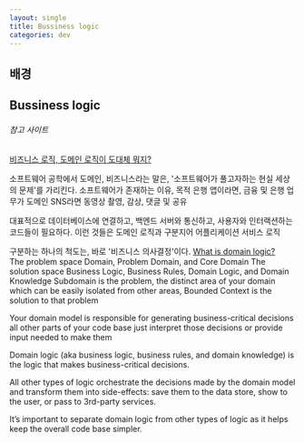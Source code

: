 ```yaml
---
layout: single
title: Bussiness logic
categories: dev
---
```


## 배경

## Bussiness logic


###### 참고 사이트
[비즈니스 로직, 도메인 로직이 도대체 뭐지?](https://velog.io/@eddy_song/domain-logic)  

소프트웨어 공학에서 도메인, 비즈니스라는 말은, '소프트웨어가 풀고자하는 현실 세상의 문제'를 가리킨다.
소프트웨어가 존재하는 이유, 목적
은행 앱이라면, 금융 및 은행 업무가 도메인
SNS라면 동영상 촬영, 감상, 댓글 및 공유

대표적으로 데이터베이스에 연결하고, 백엔드 서버와 통신하고, 사용자와 인터랙션하는 코드들이 필요하다.
이런 것들은 도메인 로직과 구분지어 어플리케이션 서비스 로직

구분하는 하나의 척도는, 바로 '비즈니스 의사결정'이다.
[What is domain logic?](https://enterprisecraftsmanship.com/posts/what-is-domain-logic/)  
The problem space Domain, Problem Domain, and Core Domain
The solution space Business Logic, Business Rules, Domain Logic, and Domain Knowledge
Subdomain is the problem, the distinct area of your domain which can be easily isolated from other areas,
Bounded Context is the solution to that problem

Your domain model is responsible for generating business-critical decisions
all other parts of your code base just interpret those decisions or provide input needed to make them

Domain logic (aka business logic, business rules, and domain knowledge) is the logic that makes business-critical decisions.

All other types of logic orchestrate the decisions made by the domain model and transform them into side-effects: save them to the data store, show to the user, or pass to 3rd-party services.

It’s important to separate domain logic from other types of logic as it helps keep the overall code base simpler.
